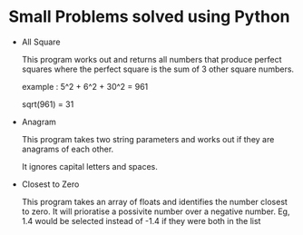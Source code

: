 # Small Problems solved using Python

* All Square

     This program works out and returns all numbers that produce perfect squares where the perfect square is the sum of 3 other square numbers. 

     example : 5^2 + 6^2 + 30^2 = 961

     sqrt(961) = 31


* Anagram

     This program takes two string parameters and works out if they are anagrams of each other.
     
     It ignores capital letters and spaces.

* Closest to Zero

     This program takes an array of floats and identifies the number closest to zero. It will prioratise a possivite number over a negative number. Eg, 1.4 would be selected instead of -1.4 if they were both in the list
